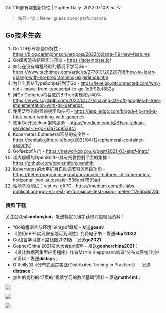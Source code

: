 Go 1.19都有哪些新特性  | Gopher Daily (2022.07.10)ʕ◔ϖ◔ʔ

>每日一谚：Never guess about performance.
 
## Go技术生态

1. Go 1.19都有哪些新特性 - https://blog.carlmjohnson.net/post/2022/golang-119-new-features
2. Go模板渲染结果实时预览 - https://gotemplate.io/ 
3. 如何在没有编程经验的情况下学习Go - https://www.techtimes.com/articles/277810/20220708/how-to-learn-golang-with-no-programming-experience.htm
4. 为什么我从TypeScript转到了Go - https://levelup.gitconnected.com/why-did-i-move-from-typescript-to-go-1d9f92ef882a
5. 用Go Generics将谷歌的B-Tree实现减少40% - https://www.scylladb.com/2022/04/27/shaving-40-off-googles-b-tree-implementation-with-go-generics/
6. 使用泛型的时候的提示和技巧 - https://appliedgo.com/blog/a-tip-and-a-trick-when-working-with-generics
7. 使用Go开发clean架构服务 - https://medium.com/@B1scuit/clean-services-in-go-63a7cc953841
8. Kubernetes Ephemeral容器的安全性 - https://xenitab.github.io/blog/2022/04/12/ephemeral-container-security/
9. Go和ebpf入门 - https://networkop.co.uk/post/2021-03-ebpf-intro/
10. 超大规模的OpenShift--具有托管控制平面的集群 - https://github.com/openshift/hypershift 
11. Kubernetes的水平扩展自动调节器的高级功能 - https://betterprogramming.pub/advanced-features-of-kubernetes-horizontal-pod-autoscaler-536ebd7893ad
12. 性能基准测试：rest vs. gRPC - https://medium.com/dlt-labs-publication/grpc-vs-rest-performance-test-using-jmeter-f17e5ba1c23b

### 资料下载

关注公众号**iamtonybai**，发送特定关键字获取对应精品资料！

* “Go编程语言与环境”论文pdf原版 - 发送**goenv**
* 《使用eBPF实现安全地可观测性》免费电子书 - 发送**ebpf2022**
* Go语言学习技术路线图2021版 - 发送**go2021**
* GopherChina 2021技术大会ppt资料 - 发送**gopherchina2021**；
* 《设计数据密集型应用程序》作者Martin Kleppmann新课“分布式系统”的讲义资料 - 发送**distsys**；
* O'Reilly的《分布式跟踪实战(Distributed Tracing in Practice)》 - 发送**distrace**；
* 加州伯克利的47页的“机器学习的数学基础”资料 - 发送**math4ml**；

![](https://mmbiz.qpic.cn/mmbiz_png/cH6WzfQ94mb54jsFJZ3Knmz8obUsf3PBShthmdSw5E01TcYmUReGkj0BWpxHak1HlnlzHvLmKax53YSGr7aNlA/0?wx_fmt=png)

![](https://mmbiz.qpic.cn/mmbiz_png/cH6WzfQ94mZsOgPXTXZgWiaE03ib9r9WFJXC6xJCA5Y6VSesOZqlGxYfODibvR7UPGxiaM7SZZNQZkRtggPXEfBdwQ/0?wx_fmt=png)

![](https://mmbiz.qpic.cn/mmbiz_png/cH6WzfQ94mb54jsFJZ3Knmz8obUsf3PBrSoqeMvoWCticN2cpU64fJ0FYQdXJhP7ia7WRh8628uOAsQYeE2NibRRw/0?wx_fmt=png)

